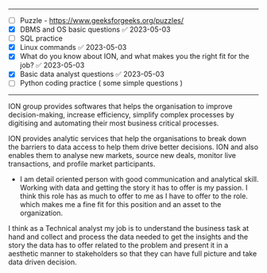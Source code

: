 ----

- [ ] Puzzle - https://www.geeksforgeeks.org/puzzles/
- [x] DBMS and OS basic questions ✅ 2023-05-03
- [ ] SQL practice
- [x] Linux commands ✅ 2023-05-03
- [x] What do you know about ION, and what makes you the right fit for the job? ✅ 2023-05-03
- [x] Basic data analyst questions ✅ 2023-05-03
- [ ] Python coding practice ( some simple questions )

---



ION group provides softwares that helps the organisation to improve decision-making, increase efficiency, simplify complex processes by digitising and automating their most business critical processes.

ION provides analytic services that help the organisations to break down the barriers to data access to help them drive better decisions. ION and also enables them to analyse new markets, source new deals, monitor live transactions, and profile market participants.


- I am detail oriented person with good communication and analytical skill. Working with data and getting the story it has to offer is my passion. I think this role has as much to offer to me as I have to offer to the role. which makes me a fine fit for this position and an asset to the organization.


I think as a Technical analyst my job is to understand the business task at hand and collect and process the data needed to get the insights and the story the data has to offer  related to the problem and present it in a aesthetic manner to stakeholders so that they can have full picture and take data driven decision. 